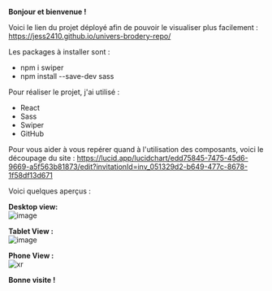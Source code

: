 <b>Bonjour et bienvenue !</b>

Voici le lien du projet déployé afin de pouvoir le visualiser plus facilement : https://jess2410.github.io/univers-brodery-repo/

Les packages à installer sont : 
 - npm i swiper
 - npm install --save-dev sass

Pour réaliser le projet, j'ai utilisé : 
  - React
  - Sass
  - Swiper
  - GitHub

Pour vous aider à vous repérer quand à l'utilisation des composants, voici le découpage du site : https://lucid.app/lucidchart/edd75845-7475-45d6-9669-a5f563b81873/edit?invitationId=inv_051329d2-b649-477c-8678-1f58df13d671


Voici quelques aperçus : 

<b>Desktop view: </b>
<br/>
![image](https://user-images.githubusercontent.com/89982670/164200619-8993ef34-152d-4074-ac0d-0463b80cb520.png)
<br/>

<b>Tablet View : </b>
<br/>
![image](https://user-images.githubusercontent.com/89982670/164200847-e08a7269-8fdd-4940-84a8-ee3022304499.png)
<br/>

<b>Phone View :</b>
<br/>
![xr](https://user-images.githubusercontent.com/89982670/164120178-4687fec4-7bee-47d3-9494-9f46ba09e28e.jpg)

<b>Bonne visite !</b>

